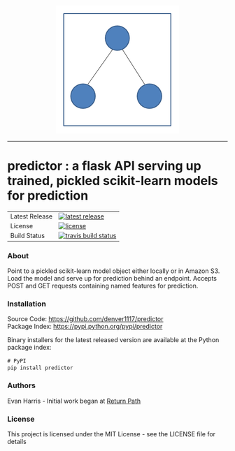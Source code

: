 <div align="center">
  <img src="https://github.com/denver1117/classificator/blob/master/doc/logo/main_logo.png"><br>
</div>

-----------------

# predictor : a flask API serving up trained, pickled scikit-learn models for prediction

<table>
<tr>
  <td>Latest Release</td>
  <td>
    <a href="https://pypi.org/project/predictor/">
    <img src="https://img.shields.io/pypi/v/predictor.svg" alt="latest release" />
    </a>
  </td>
</tr>
<tr>
  <td>License</td>
  <td>
    <a href="https://github.com/denver1117/predictor/blob/master/LICENSE">
    <img src="https://img.shields.io/pypi/l/predictor.svg" alt="license" />
    </a>
</td>
</tr>
<tr>
  <td>Build Status</td>
  <td>
    <a href="https://travis-ci.org/denver1117/predictor">
    <img src="https://travis-ci.org/denver1117/predictor.svg?branch=master" alt="travis build status" />
    </a>
  </td>
</tr>
</table>

### About
Point to a pickled scikit-learn model object either locally or in Amazon S3. Load the model and serve up for prediction behind an endpoint. Accepts POST and GET requests containing named features for prediction.

### Installation

Source Code: https://github.com/denver1117/predictor <br>
Package Index: https://pypi.python.org/pypi/predictor

Binary installers for the latest released version are available at the Python package index:

```
# PyPI
pip install predictor
```

### Authors

Evan Harris - Initial work began at [Return Path](https://returnpath.com/)

### License

This project is licensed under the MIT License - see the LICENSE file for details

